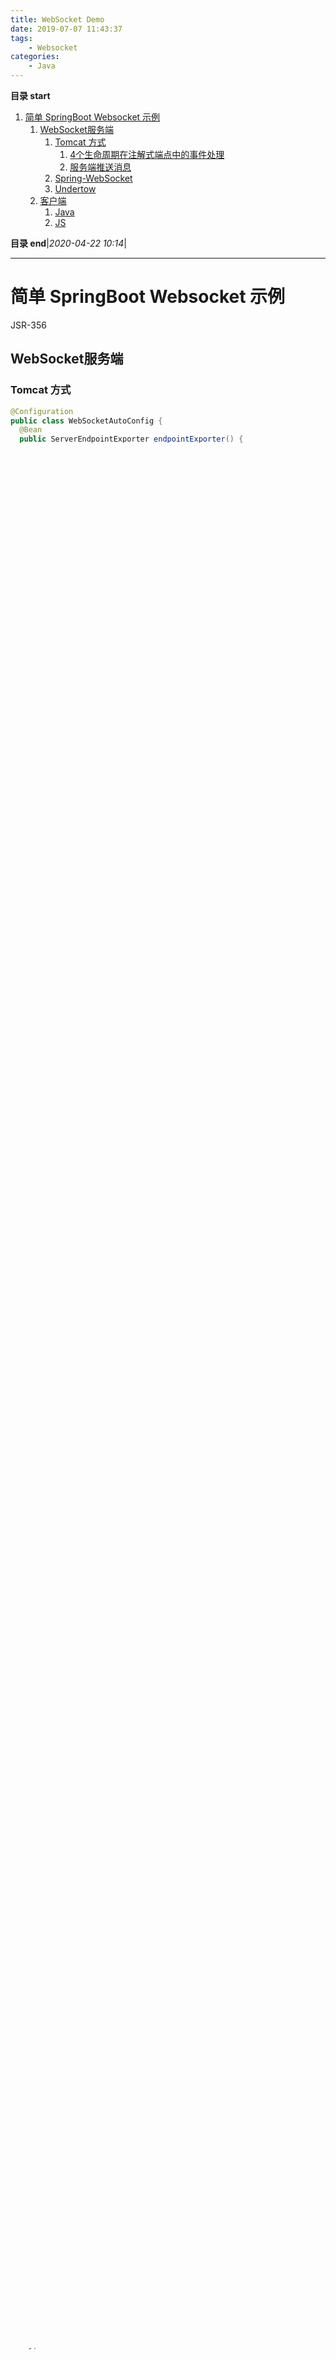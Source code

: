 ```yaml
---
title: WebSocket Demo
date: 2019-07-07 11:43:37
tags: 
    - Websocket
categories: 
    - Java 
---
```


**目录 start**
 
1. [简单 SpringBoot Websocket 示例](#简单-springboot-websocket-示例)
    1. [WebSocket服务端](#websocket服务端)
        1. [Tomcat 方式](#tomcat-方式)
            1. [4个生命周期在注解式端点中的事件处理](#4个生命周期在注解式端点中的事件处理)
            1. [服务端推送消息](#服务端推送消息)
        1. [Spring-WebSocket](#spring-websocket)
        1. [Undertow](#undertow)
    1. [客户端](#客户端)
        1. [Java](#java)
        1. [JS](#js)

**目录 end**|_2020-04-22 10:14_|
****************************************
#  简单 SpringBoot Websocket 示例
JSR-356

## WebSocket服务端

### Tomcat 方式

```java
@Configuration
public class WebSocketAutoConfig {
  @Bean
  public ServerEndpointExporter endpointExporter() {
    return new ServerEndpointExporter();
  }
}

@Slf4j
@Component
@ServerEndpoint("/websocket/{id}")
public class WebsocketServer {

	// 用于存储所有连接的session对象，从而获取所有连接
    private static Map<String, Session> connections = new HashMap<>();
    private Session session;

    @OnOpen
    public void onOpen(Session session, @PathParam("id") String id) {
        this.session = session;
        // 将有客户端连接时将session保存起来
        connections.put(id, session);
    }

    @OnMessage
    public void onMessage(String text) throws IOException {
        log.info("WebSocket连接数：" + connections.size());
        String[] s = text.split("]#!]");
        // 获取指定连接的session
        Session ses = connections.get(s[0]);
        ses.getBasicRemote().sendText(s[1]);
    }

    @OnError
    public void onError(Throwable throwable) {
        log.error(throwable.getMessage());
    }

    @OnClose
    public void onClosing() throws IOException {
    	// 关闭时将连接的session去除
        connections.remove(session);
        session.close();
    }
}
```

1. 使用类级别注解`@ServerEndpoint("uri路径")`，将类标注为一个WebSocket端点
1. 使用方法级别注解`@OnMessage`，使方法在WebSocket事件发生，而不在WebSocket消息发生时被调用

#### 4个生命周期在注解式端点中的事件处理

| 注解         | 方法中可使用的形参                   |
| ---------- | ---------------------------------------- |
| @OnOpen    | WebSocket Session对象，EndpointConfig对象，URI中的参数(需使用@PathParam) |
| @OnMessage | WebSocket Session对象，EndpointConfig对象，URI中的参数(需使用@PathParam)，消息 |
| @OnError   | Throwable对象，Session，URI中的参数(需使用@PathParam) |
| @OnClose   | CloseReason，URI中的参数(需使用@PathParam)       |

#### 服务端推送消息

WebSocket中 RemoteEndpoint 接口和它的子类( RemoteEndpoint.Basic 和 RemoteEndpoint.Async )提供了发送消息的所有方法，我们可以从Session中获取到RemoteEndpoint实例，从而发送消息  
如：`session.getBasicRemote().sendText(text);`

************************

### Spring-WebSocket

```java
@Slf4j
@Configuration
@EnableWebSocket
public class WebSocketConfig implements WebSocketConfigurer {
    @Autowired
    private MyWebSocketHandler MyWebSocketHandler;
    @Override
    public void registerWebSocketHandlers(WebSocketHandlerRegistry registry) {
        registry.addHandler(MyWebSocketHandler, "/ws/*/").setAllowedOrigins("*");
    }

    @Bean
    public ServletServerContainerFactoryBean createWebSocketContainer() {
        ServletServerContainerFactoryBean container = new ServletServerContainerFactoryBean();
        // ws 传输数据的时候，数据过大有时候会接收不到，所以在此处设置bufferSize
        container.setMaxTextMessageBufferSize(512000);
        container.setMaxBinaryMessageBufferSize(512000);
        container.setMaxSessionIdleTimeout(15 * 60000L);
        return container;
    }
}

@Slf4j
@Service
public class MyWebSocketHandler extends TextWebSocketHandler {

    /**
     * ws建立连接
     * @param session websocket session
     */
    @Override
    public void afterConnectionEstablished(WebSocketSession session) {
    }

    /**
     * ws连接断开
     */
    @Override
    public void afterConnectionClosed(WebSocketSession session, CloseStatus status) {
    }

    /**
     * ws收到消息时的方法
     */
    @Override
    protected void handleTextMessage(WebSocketSession session, TextMessage message) {
    }
}
```
1. 推送消息 session.sendMessage(new TextMessage("text"));

### Undertow

[doc](http://undertow.io/undertow-docs/undertow-docs-2.0.0/index.html#websockets)

************************

## 客户端
### Java
Java WebSocket客户端端点

```java
@ClientEndpoint
public class WebSocketClient {

    private Session session;

    @OnOpen
    public void onOpen(Session session) {
        this.session = session;
    }

    @OnMessage
    public void onMessage(String text) throws IOException {
        session.getBasicRemote().sendText(text);
    }

    @OnError
    public void onError(Throwable throwable) {
        log.error(throwable.getMessage());
    }

    @OnClose
    public void onClosing() throws IOException {
        log.info("连接关闭");
        session.close();
    }

    public void sendMessage(String toId, String text) throws IOException {
        text = toId + "]#!]" + text;
        onMessage(text);
    }
	
	// 连接服务器端点
    public static WebSocketClient connect(String url) throws Exception {
        WebSocketContainer wsc = ContainerProvider.getWebSocketContainer();
        WebSocketClient client = new WebSocketClient();
        wsc.connectToServer(client, new URI(url));
        return client;
    }
}
```

### JS
```js
    var ws = new WebSocket("ws:localhost:8080/websocket");
    ws.onopen = function () {
        ws.send("hello");
    };

    ws.onmessage = function (evt) {
        console.log(evt.data)
    };

    ws.onclose = function (evt) {
        console.log("error");
    };

    ws.onerror = function (evt) {
        console.log("error");
    };
```
